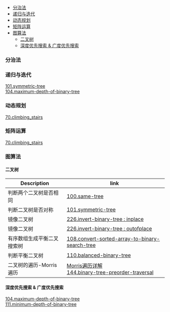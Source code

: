 - [分治法](#分治法)
- [递归与迭代](#递归与迭代)
- [动态规划](#动态规划)
- [矩阵运算](#矩阵运算)
- [图算法](#图算法)
  - [二叉树](#二叉树)
  - [深度优先搜索 \& 广度优先搜索](#深度优先搜索--广度优先搜索)



### 分治法


### 递归与迭代
[101.symmetric-tree](https://leetcode.cn/problems/symmetric-tree/)  
[104.maximum-depth-of-binary-tree](https://leetcode.cn/submissions/detail/383877464/)  


### 动态规划
[70.climbing_stairs](https://leetcode.cn/problems/climbing-stairs/)

### 矩阵运算
[70.climbing_stairs](https://leetcode.cn/problems/climbing-stairs/)


### 图算法
#### 二叉树

| Description                | link                                                                                                                       |
| -------------------------- | -------------------------------------------------------------------------------------------------------------------------- |
| 判断两个二叉树是否相同     | [100.same-tree](https://leetcode.cn/problems/same-tree/)                                                                   |
| 判断二叉树是否对称         | [101.symmetric-tree](https://leetcode.cn/problems/symmetric-tree/)                                                         |
| 镜像二叉树                 | [226.invert-binary-tree : inplace](https://leetcode.cn/problems/er-cha-shu-de-jing-xiang-lcof/)                            |
| 镜像二叉树                 | [226.invert-binary-tree : outofplace](https://leetcode.cn/submissions/detail/383839466/)                                   |
| 有序数组生成平衡二叉搜索树 | [108.convert-sorted-array-to-binary-search-tree](https://leetcode.cn/problems/convert-sorted-array-to-binary-search-tree/) |
| 判断平衡二叉树             | [110.balanced-binary-tree](https://leetcode.cn/problems/balanced-binary-tree/)                                             |
| 二叉树的遍历-Morris遍历 |[Morris遍历详解](https://juejin.cn/post/7021341254457753631)<br> [144.binary-tree-preorder-traversal](https://leetcode.cn/problems/binary-tree-preorder-traversal/solution/er-cha-shu-de-qian-xu-bian-li-by-leetcode-solution/)|

#### 深度优先搜索 & 广度优先搜索
[104.maximum-depth-of-binary-tree](https://leetcode.cn/problems/maximum-depth-of-binary-tree/)  
[111.minimum-depth-of-binary-tree](https://leetcode.cn/problems/minimum-depth-of-binary-tree/solution/er-cha-shu-de-zui-xiao-shen-du-by-leetcode-solutio/)